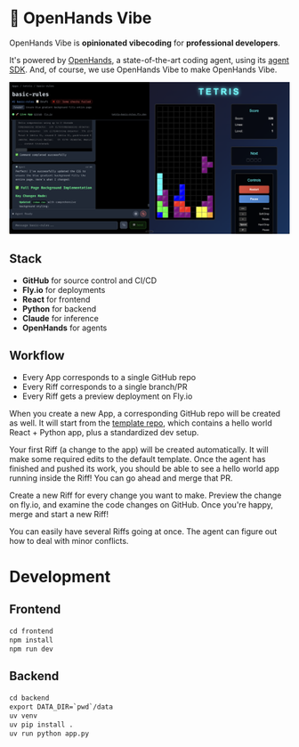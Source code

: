 # 🤙 OpenHands Vibe

OpenHands Vibe is **opinionated vibecoding** for **professional developers**.

It's powered by
[OpenHands](https://github.com/All-Hands-AI/OpenHands), a state-of-the-art coding agent,
using its [agent SDK](https://github.com/All-Hands-AI/agent-sdk/). And, of course,
we use OpenHands Vibe to make OpenHands Vibe.


![screenshot](screenshot.png)


## Stack
* **GitHub** for source control and CI/CD
* **Fly.io** for deployments
* **React** for frontend
* **Python** for backend
* **Claude** for inference
* **OpenHands** for agents

## Workflow
* Every App corresponds to a single GitHub repo
* Every Riff corresponds to a single branch/PR
* Every Riff gets a preview deployment on Fly.io

When you create a new App, a corresponding GitHub repo will be created as well.
It will start from the [template repo](https://github.com/all-hands-ai/vibe-template), which contains a hello world React + Python app,
plus a standardized dev setup.

Your first Riff (a change to the app) will be created automatically. It will make some required edits to the default template.
Once the agent has finished and pushed its work, you should be able to see a hello world app running inside the Riff!
You can go ahead and merge that PR.

Create a new Riff for every change you want to make. Preview the change on fly.io, and examine the code changes on GitHub.
Once you're happy, merge and start a new Riff!

You can easily have several Riffs going at once. The agent can figure out how to deal with minor conflicts.

# Development

## Frontend
```
cd frontend
npm install
npm run dev
```

## Backend
```
cd backend
export DATA_DIR=`pwd`/data
uv venv
uv pip install .
uv run python app.py
```
